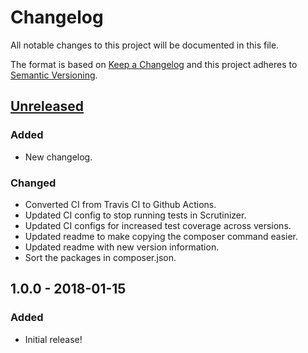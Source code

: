 # Changelog
All notable changes to this project will be documented in this file.

The format is based on [Keep a Changelog](https://keepachangelog.com/en/1.0.0/)
and this project adheres to [Semantic Versioning](https://semver.org/spec/v2.0.0.html).

## [Unreleased]
### Added
- New changelog.

### Changed
- Converted CI from Travis CI to Github Actions.
- Updated CI config to stop running tests in Scrutinizer.
- Updated CI configs for increased test coverage across versions.
- Updated readme to make copying the composer command easier.
- Updated readme with new version information.
- Sort the packages in composer.json.

## 1.0.0 - 2018-01-15
### Added
- Initial release!

[Unreleased]: https://github.com/shiftonelabs/laravel-cascade-deletes/compare/1.0.0...HEAD
